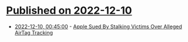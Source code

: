 # [Published on 2022-12-10](index.md)

* [2022-12-10, 00:45:00](https://yro.slashdot.org/story/22/12/10/0022230/apple-sued-by-stalking-victims-over-alleged-airtag-tracking?utm_source=rss1.0mainlinkanon&utm_medium=feed) - [Apple Sued By Stalking Victims Over Alleged AirTag Tracking](https://yro.slashdot.org/story/22/12/10/0022230/apple-sued-by-stalking-victims-over-alleged-airtag-tracking?utm_source=rss1.0mainlinkanon&utm_medium=feed)
